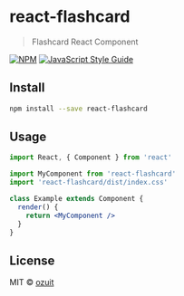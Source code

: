 # react-flashcard

> Flashcard React Component

[![NPM](https://img.shields.io/npm/v/react-flashcard.svg)](https://www.npmjs.com/package/react-flashcard) [![JavaScript Style Guide](https://img.shields.io/badge/code_style-standard-brightgreen.svg)](https://standardjs.com)

## Install

```bash
npm install --save react-flashcard
```

## Usage

```jsx
import React, { Component } from 'react'

import MyComponent from 'react-flashcard'
import 'react-flashcard/dist/index.css'

class Example extends Component {
  render() {
    return <MyComponent />
  }
}
```

## License

MIT © [ozuit](https://github.com/ozuit)
